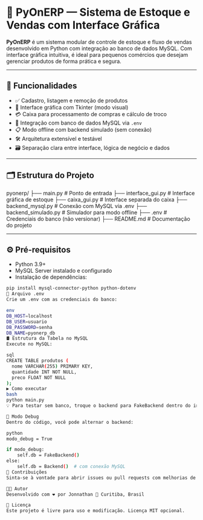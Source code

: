 # 🧃 PyOnERP — Sistema de Estoque e Vendas com Interface Gráfica

**PyOnERP** é um sistema modular de controle de estoque e fluxo de vendas desenvolvido em Python com integração ao banco de dados MySQL. Com interface gráfica intuitiva, é ideal para pequenos comércios que desejam gerenciar produtos de forma prática e segura.

---

## 🚀 Funcionalidades

- ✅ Cadastro, listagem e remoção de produtos
- 🧾 Interface gráfica com Tkinter (modo visual)
- 💳 Caixa para processamento de compras e cálculo de troco
- 🔐 Integração com banco de dados MySQL via `.env`
- 📋 Modo offline com backend simulado (sem conexão)
- 🛠 Arquitetura extensível e testável
- 🗃️ Separação clara entre interface, lógica de negócio e dados

---

## 🗂 Estrutura do Projeto

pyonerp/ ├── main.py # Ponto de entrada ├── interface_gui.py # Interface gráfica de estoque ├── caixa_gui.py # Interface separada do caixa ├── backend_mysql.py # Conexão com MySQL via .env ├── backend_simulado.py # Simulador para modo offline ├── .env # Credenciais do banco (não versionar) ├── README.md # Documentação do projeto


---

## ⚙️ Pré-requisitos

- Python 3.9+
- MySQL Server instalado e configurado
- Instalação de dependências:

```bash
pip install mysql-connector-python python-dotenv
🔐 Arquivo .env
Crie um .env com as credenciais do banco:

env
DB_HOST=localhost
DB_USER=usuario
DB_PASSWORD=senha
DB_NAME=pyonerp_db
🛢️ Estrutura da Tabela no MySQL
Execute no MySQL:

sql
CREATE TABLE produtos (
  nome VARCHAR(255) PRIMARY KEY,
  quantidade INT NOT NULL,
  preco FLOAT NOT NULL
);
▶️ Como executar
bash
python main.py
💡 Para testar sem banco, troque o backend para FakeBackend dentro do interface_gui.py.

🧪 Modo Debug
Dentro do código, você pode alternar o backend:

python
modo_debug = True

if modo_debug:
    self.db = FakeBackend()
else:
    self.db = Backend()  # com conexão MySQL
📌 Contribuições
Sinta-se à vontade para abrir issues ou pull requests com melhorias de interface, suporte a múltiplos usuários, relatórios ou persistência em arquivos!

👨‍💻 Autor
Desenvolvido com ❤️ por Jonnathan 📍 Curitiba, Brasil

📝 Licença
Este projeto é livre para uso e modificação. Licença MIT opcional.
